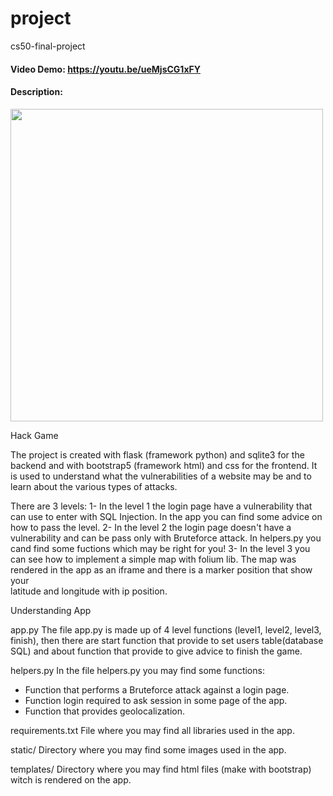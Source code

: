 # project
cs50-final-project

#### Video Demo:  https://youtu.be/ueMjsCG1xFY

#### Description:

<img src="./static/hacker_game.jpg" width="500" height="auto">

Hack Game 

The project is created with flask (framework python) and sqlite3 for the backend and with bootstrap5 (framework html) and css for the frontend.
It is used to understand what the vulnerabilities of a website may be and to learn about the various types of attacks.

There are 3 levels:
1- In the level 1 the login page have a vulnerability that can use to enter with SQL Injection. In the app you can find some advice on how to pass the level.
2- In the level 2 the login page doesn't have a vulnerability and can be pass only with Bruteforce attack. In helpers.py you cand find some fuctions which may be right for you!
3- In the level 3 you can see how to implement a simple map with folium lib. The map was rendered in the app as an iframe and there is a marker position that show your   
   latitude and longitude with ip position.

Understanding App

app.py
The file app.py is made up of 4 level functions (level1, level2, level3, finish), then there are start function that provide to set users table(database SQL) and about function that provide to give advice to finish the game. 

helpers.py
In the file helpers.py you may find some functions:
- Function that performs a Bruteforce attack against a login page.
- Function login required to ask session in some page of the app.
- Function that provides geolocalization.

requirements.txt
File where you may find all libraries used in the app.

static/
Directory where you may find some images used in the app.

templates/
Directory where you may find html files (make with bootstrap) witch is rendered on the app. 